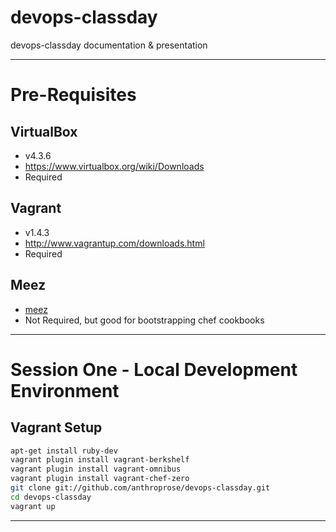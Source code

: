 devops-classday
===============

devops-classday documentation &amp; presentation

----------------------------------------------

# Pre-Requisites

## VirtualBox
* v4.3.6
* https://www.virtualbox.org/wiki/Downloads
* Required

## Vagrant
* v1.4.3
* http://www.vagrantup.com/downloads.html
* Required

## Meez
* [meez](https://github.com/paulczar/meez)
* Not Required, but good for bootstrapping chef cookbooks

----------------------------------------------

# Session One - Local Development Environment
## Vagrant Setup
```bash
apt-get install ruby-dev
vagrant plugin install vagrant-berkshelf
vagrant plugin install vagrant-omnibus
vagrant plugin install vagrant-chef-zero
git clone git://github.com/anthroprose/devops-classday.git
cd devops-classday
vagrant up
```

----------------------------------------------

